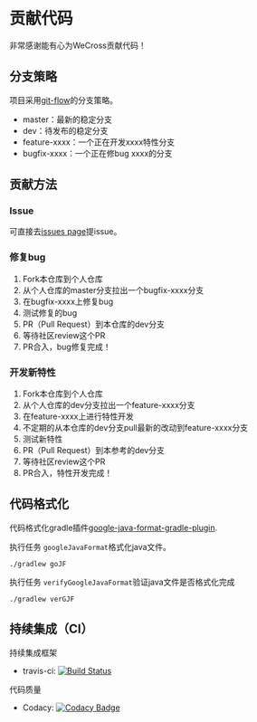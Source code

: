 # 贡献代码

非常感谢能有心为WeCross贡献代码！

## 分支策略

项目采用[git-flow](https://jeffkreeftmeijer.com/git-flow/)的分支策略。

* master：最新的稳定分支
* dev：待发布的稳定分支
* feature-xxxx：一个正在开发xxxx特性分支
* bugfix-xxxx：一个正在修bug xxxx的分支

## 贡献方法

### Issue

可直接去[issues page](https://github.com/WeBankFinTech/WeCross/issues)提issue。

### 修复bug

1. Fork本仓库到个人仓库
2. 从个人仓库的master分支拉出一个bugfix-xxxx分支
3. 在bugfix-xxxx上修复bug
4. 测试修复的bug
5. PR（Pull Request）到本仓库的dev分支
6. 等待社区review这个PR
7. PR合入，bug修复完成！

### 开发新特性

1. Fork本仓库到个人仓库
2. 从个人仓库的dev分支拉出一个feature-xxxx分支
3. 在feature-xxxx上进行特性开发
4. 不定期的从本仓库的dev分支pull最新的改动到feature-xxxx分支
5. 测试新特性
6. PR（Pull Request）到本参考的dev分支
7. 等待社区review这个PR
8. PR合入，特性开发完成！

## 代码格式化

代码格式化gradle插件[google-java-format-gradle-plugin](https://github.com/sherter/google-java-format-gradle-plugin).

执行任务 `googleJavaFormat`格式化java文件。
```
./gradlew goJF
```
执行任务 `verifyGoogleJavaFormat`验证java文件是否格式化完成
```          
./gradlew verGJF
```

## 持续集成（CI）

持续集成框架

* travis-ci: [![Build Status](https://travis-ci.org/FISCO-BCOS/console.svg?branch=master)](https://travis-ci.org/FISCO-BCOS/console)


代码质量

* Codacy: [![Codacy Badge](https://api.codacy.com/project/badge/Grade/a2a6c2eb499e42739d066ff775d1b288)](https://www.codacy.com/app/fisco/console?utm_source=github.com&amp;utm_medium=referral&amp;utm_content=FISCO-BCOS/console&amp;utm_campaign=Badge_Grade)